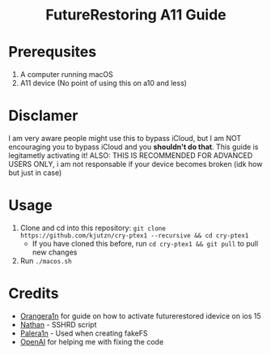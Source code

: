 <h1 align="center">FutureRestoring A11 Guide</h1>

# Prerequsites
1. A computer running macOS
2. A11 device (No point of using this on a10 and less)

# Disclamer
I am very aware people might use this to bypass iCloud, but I am NOT encouraging you to bypass iCloud and you **shouldn't do that**. This guide is legitametly activating it!
ALSO: THIS IS RECOMMENDED FOR ADVANCED USERS ONLY, i am not responsable if your device becomes broken (idk how but just in case)

# Usage
1. Clone and cd into this repository: `git clone https://github.com/kjutzn/cry-ptex1 --recursive && cd cry-ptex1`
    - If you have cloned this before, run `cd cry-ptex1 && git pull` to pull new changes
2. Run `./macos.sh `

# Credits

- [Orangera1n](https://gist.github.com/Orangera1n/fa3ca03d6aa9f5be963fd3b72c3f4225) for guide on how to activate futurerestored idevice on ios 15
- [Nathan](https://github.com/verygenericname/SSHRD_Script) - SSHRD script
- [Palera1n](https://github.com/palera1n/palera1n) - Used when creating fakeFS
- [OpenAI](https://chat.openai.com/chat) for helping me with fixing the code

